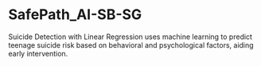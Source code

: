 # SafePath_AI-SB-SG
Suicide Detection with Linear Regression uses machine learning to predict teenage suicide risk based on behavioral and psychological factors, aiding early intervention.
